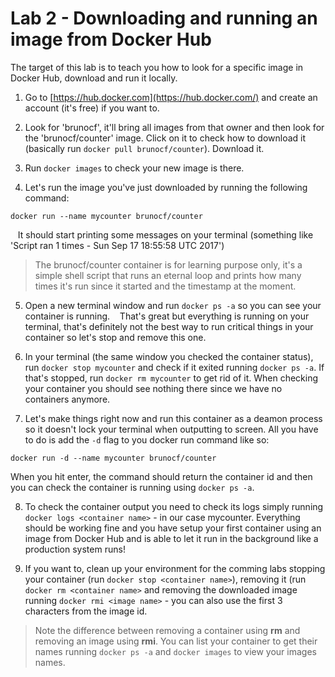 # Lab 2 - Downloading and running an image from Docker Hub
The target of this lab is to teach you how to look for a specific image in Docker Hub, download and run it locally.

1. Go to [https://hub.docker.com](https://hub.docker.com/) and create an account (it's free) if you want to. 

2. Look for 'brunocf', it'll bring all images from that owner and then look for the 'brunocf/counter' image. Click on it to check how to download it (basically run `docker pull brunocf/counter`). Download it.

3. Run `docker images` to check your new image is there.

4. Let's run the image you've just downloaded by running the following command:
```
docker run --name mycounter brunocf/counter
```
&nbsp;&nbsp;&nbsp;It should start printing some messages on your terminal (something like 'Script ran 1 times - Sun Sep 17 18:55:58 UTC 2017')
> The brunocf/counter container is for learning purpose only, it's a simple shell script that runs an eternal loop and prints how many times it's run since it started and the timestamp at the moment.

5. Open a new terminal window and run `docker ps -a` so you can see your container is running.
&nbsp;&nbsp;&nbsp;That's great but everything is running on your terminal, that's definitely not the best way to run critical things in your container so let's stop and remove this one.

6. In your terminal (the same window you checked the container status), run `docker stop mycounter` and check if it exited running `docker ps -a`. If that's stopped, run `docker rm mycounter` to get rid of it. When checking your container you should see nothing there since we have no containers anymore.

7. Let's make things right now and run this container as a deamon process so it doesn't lock your terminal when outputting to screen. All you have to do is add the `-d` flag to you docker run command like so:
```
docker run -d --name mycounter brunocf/counter
```
When you hit enter, the command should return the container id and then you can check the container is running using `docker ps -a`.

8. To check the container output you need to check its logs simply running `docker logs <container name>` - in our case mycounter. Everything should be working fine and you have setup your first container using an image from Docker Hub and is able to let it run in the background like a production system runs!

9. If you want to, clean up your environment for the comming labs stopping your container (run `docker stop <container name>`), removing it (run `docker rm <container name>` and removing the downloaded image running `docker rmi <image name>` - you can also use the first 3 characters from the image id.
>Note the difference between removing a container using **rm** and removing an image using **rmi**. You can list your container to get their names running `docker ps -a` and `docker images` to view your images names.
